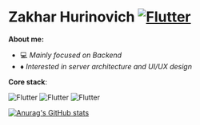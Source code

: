 

# Zakhar Hurinovich [![Flutter](https://img.shields.io/badge/-FFFFFF?style=for-the-badge&logo=linkedin&logoColor=028ecb)](https://www.linkedin.com/in/zakhar-hurinovich/)

**About me:**
* :computer: _Mainly focused on Backend_
* :diamonds: _Interested in server architecture and UI/UX design_

**Core stack**:

![Flutter](https://img.shields.io/badge/JavaScript-FFA500?style=social&logo=javascript)
![Flutter](https://img.shields.io/badge/TypeScript-FFA500?style=social&logo=typescript)
![Flutter](https://img.shields.io/badge/PostgreSQL-FFA500?style=social&logo=postgresql)


[![Anurag's GitHub stats](https://github-readme-stats.vercel.app/api?username=Zakhri)](https://github.com/anuraghazra/github-readme-stats)




    
